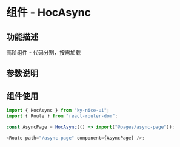 # 组件 - HocAsync

## 功能描述

高阶组件 - 代码分割，按需加载

## 参数说明

## 组件使用

```javascript
import { HocAsync } from "ky-nice-ui";
import { Route } from "react-router-dom";

const AsyncPage = HocAsync(() => import("@pages/async-page"));

<Route path="/async-page" component={AsyncPage} />;
```

